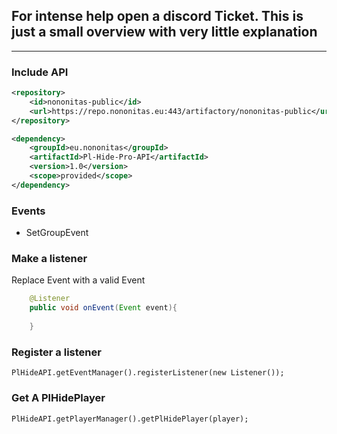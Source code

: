
## For intense help open a discord Ticket. This is just a small overview with very little explanation

***

### Include API 


```xml
<repository>
    <id>nononitas-public</id>
    <url>https://repo.nononitas.eu:443/artifactory/nononitas-public</url>
</repository>

<dependency>
    <groupId>eu.nononitas</groupId>
    <artifactId>Pl-Hide-Pro-API</artifactId>
    <version>1.0</version>
    <scope>provided</scope>
</dependency>
```

### Events

* SetGroupEvent

### Make a listener

Replace Event with a valid Event

```java
    @Listener
    public void onEvent(Event event){
        
    }
```

### Register a listener

`PlHideAPI.getEventManager().registerListener(new Listener());`

### Get A PlHidePlayer

`PlHideAPI.getPlayerManager().getPlHidePlayer(player);`

